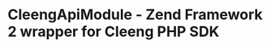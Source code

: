 CleengApiModule - Zend Framework 2 wrapper for Cleeng PHP SDK
=============================================================